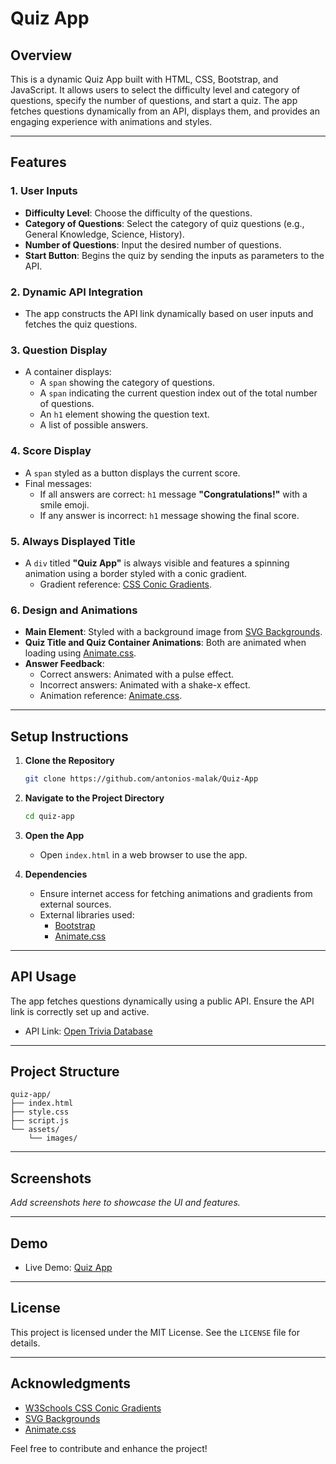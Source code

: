 # Quiz App

## Overview
This is a dynamic Quiz App built with HTML, CSS, Bootstrap, and JavaScript. It allows users to select the difficulty level and category of questions, specify the number of questions, and start a quiz. The app fetches questions dynamically from an API, displays them, and provides an engaging experience with animations and styles.

---

## Features

### 1. **User Inputs**
- **Difficulty Level**: Choose the difficulty of the questions.
- **Category of Questions**: Select the category of quiz questions (e.g., General Knowledge, Science, History).
- **Number of Questions**: Input the desired number of questions.
- **Start Button**: Begins the quiz by sending the inputs as parameters to the API.

### 2. **Dynamic API Integration**
- The app constructs the API link dynamically based on user inputs and fetches the quiz questions.

### 3. **Question Display**
- A container displays:
  - A `span` showing the category of questions.
  - A `span` indicating the current question index out of the total number of questions.
  - An `h1` element showing the question text.
  - A list of possible answers.

### 4. **Score Display**
- A `span` styled as a button displays the current score.
- Final messages:
  - If all answers are correct: `h1` message **"Congratulations!"** with a smile emoji.
  - If any answer is incorrect: `h1` message showing the final score.

### 5. **Always Displayed Title**
- A `div` titled **"Quiz App"** is always visible and features a spinning animation using a border styled with a conic gradient. 
  - Gradient reference: [CSS Conic Gradients](https://www.w3schools.com/css/css3_gradients_conic.asp).

### 6. **Design and Animations**
- **Main Element**: Styled with a background image from [SVG Backgrounds](https://www.svgbackgrounds.com/).
- **Quiz Title and Quiz Container Animations**: Both are animated when loading using [Animate.css](https://animate.style/).
- **Answer Feedback**:
  - Correct answers: Animated with a pulse effect.
  - Incorrect answers: Animated with a shake-x effect.
  - Animation reference: [Animate.css](https://animate.style/).

---

## Setup Instructions

1. **Clone the Repository**
   ```bash
   git clone https://github.com/antonios-malak/Quiz-App
   ```

2. **Navigate to the Project Directory**
   ```bash
   cd quiz-app
   ```

3. **Open the App**
   - Open `index.html` in a web browser to use the app.

4. **Dependencies**
   - Ensure internet access for fetching animations and gradients from external sources.
   - External libraries used:
     - [Bootstrap](https://getbootstrap.com/)
     - [Animate.css](https://animate.style/)

---

## API Usage

The app fetches questions dynamically using a public API. Ensure the API link is correctly set up and active.
- API Link: [Open Trivia Database](https://opentdb.com/api_config.php)

---

## Project Structure

```
quiz-app/
├── index.html
├── style.css
├── script.js
└── assets/
    └── images/
```

---

## Screenshots
_Add screenshots here to showcase the UI and features._

---

## Demo
- Live Demo: [Quiz App](https://antonios-malak.github.io/Quiz-App/)

---

## License
This project is licensed under the MIT License. See the `LICENSE` file for details.

---

## Acknowledgments
- [W3Schools CSS Conic Gradients](https://www.w3schools.com/css/css3_gradients_conic.asp)
- [SVG Backgrounds](https://www.svgbackgrounds.com/)
- [Animate.css](https://animate.style/)

Feel free to contribute and enhance the project!

